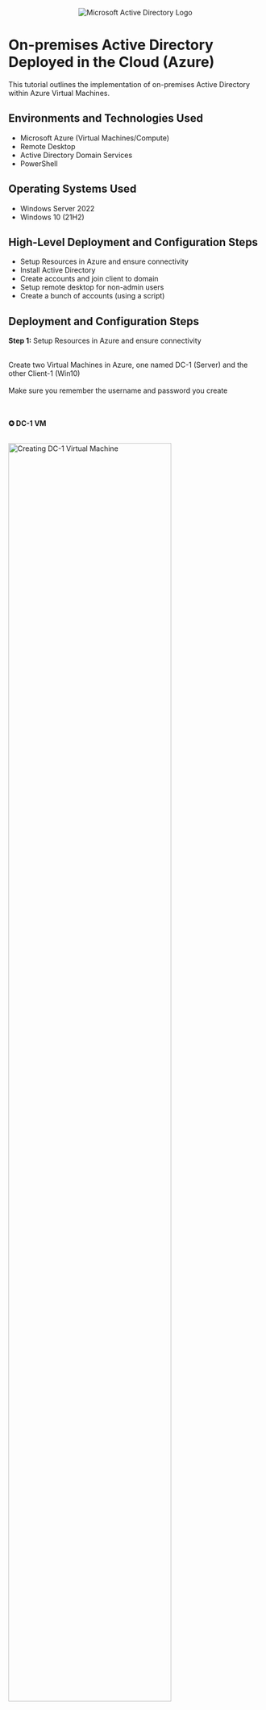 <p align="center">
<img src="https://i.imgur.com/pU5A58S.png" alt="Microsoft Active Directory Logo"/>
</p>

<h1>On-premises Active Directory Deployed in the Cloud (Azure)</h1>
This tutorial outlines the implementation of on-premises Active Directory within Azure Virtual Machines.<br />


<h2>Environments and Technologies Used</h2>

- Microsoft Azure (Virtual Machines/Compute)
- Remote Desktop
- Active Directory Domain Services
- PowerShell

<h2>Operating Systems Used </h2>

- Windows Server 2022
- Windows 10 (21H2)

<h2>High-Level Deployment and Configuration Steps</h2>

- Setup Resources in Azure and ensure connectivity
- Install Active Directory
- Create accounts and join client to domain
- Setup remote desktop for non-admin users
- Create a bunch of accounts (using a script)

<h2>Deployment and Configuration Steps</h2>

<strong>Step 1:</strong> Setup Resources in Azure and ensure connectivity
<br />
<br />

<p>
Create two Virtual Machines in Azure, one named DC-1 (Server) and the other Client-1 (Win10)
<br />
<br />
Make sure you remember the username and password you create
</p>
<br />
<br />
<strong>✪ DC-1 VM</strong>
<br />
<br />
<p>
<img src="https://i.imgur.com/ToGULuK.jpg" height="80%" width="80%" alt="Creating DC-1 Virtual Machine"/>
</p>

<br />
<br />

<strong>✪ Client-1 VM</strong>
<br />
<br />
<p>
<img src="https://i.imgur.com/mcddAXN.jpg" height="80%" width="80%" alt="Creating Client-1 Virtual Machine"/>
</p>

<br />
<br />
<p>
Now we want to set DC-1 private IP address to be static so it doesn't change. (in Azure) Virtual Machines ⇒ DC-1 ⇒ Networking ⇒ (Next to Networking Interface click dc-***) ⇒ IP Configurations ⇒ Click the private ip address with dynamic ⇒ Switch it to static then click save
</p>
<br />
<br />
<strong>✪ Networking Interface w/ dc-***</strong>
<br />
<br />
<p>
<img src="https://i.imgur.com/QyDyni9.jpg" height="80%" width="80%" alt="Networking Interface Location"/>
</p>

<br />
<br />
<strong>✪ Swapping to Static</strong>
<br />
<br />
<p>
<img src="https://i.imgur.com/CGG1hVz.jpg" height="80%" width="80%" alt="Swapped IP to static"/>
</p>

<br />
<br />

<strong>Step 1.2:</strong> Ensure Connectivity with Client and Domain
<br />
<br />

<p>
Login to Client-1 remotely and ping DC-1 ip address with ping -t (so it constantly keeps pinging)
<br />
<br />
Login to DC-1 remotely and in the search bar on the task bar search <strong>wf.msc</strong> and continue
<br />
<br />
Sort by Protocol to find ICMPv4 and then enable both ICMP Echo requests and then check back on Client-1 for a response
</p>
<br />
<br />

<strong>✪ Client-1 failing ping to DC-1</strong>
<br />
<br />
<p>
<img src="https://i.imgur.com/GElhj1N.jpg" height="80%" width="80%" alt="Client-1 failing ping to DC-1"/>
</p>

<br />
<br />
<strong>✪ Enabling pings in DC-1</strong>
<br />
<br />
<p>
<img src="https://i.imgur.com/ABVH4Tl.jpg" height="80%" width="80%" alt="Enablinging Ping in DC-1"/>
</p>

<br />
<br />
<strong>✪ Checking Client-1 for response from DC-1</strong>
<br />
<br />
<p>
<img src="https://i.imgur.com/95PwvPd.jpg" height="80%" width="80%" alt="Response from DC-1"/>
</p>

<br />
<br />

<strong> Step 2:</strong> Install Active Directory
<br />
<br />
<p>
Login to DC-1 and install Active Directory
<br />
<br />
Make sure Server Manager is opened and then click Add roles and features then you want to click 'Next' till you get to Server roles and make sure Active Directory Domain Service is clicked. Then click 'Next' until you get to install.
<br />
<br />
Once installed go to the flag with a yellow exclimation mark and click Promote this server to a domain controller
<br />
<br />
In the radio selector select new root and name your domain (whatever).com and then 'Next' and just make the password whatever (it wont be used) then 'Next' through until you get to install and install AD and let it set up. It will need to restart so just reconnect after but you will have to use a different account called (nameofyourdomain)\(username) and then same password as the one you created during VM setup. Example:( mydomain.com\labuser1 ).
</p>

<br />
<br />
<strong>✪ Installing Active Directory</strong>
<br />
<br />
<p>
<img src="https://i.imgur.com/2xskjNc.jpg" height="80%" width="80%" alt="Installing Active Directory"/>
</p>

<br />
<br />
<strong>✪ Making into a Domain Controller</strong>
<br />
<br />
<p>
<img src="https://i.imgur.com/VkMTMnF.jpg" height="80%" width="80%" alt="Making into a Domain Controller"/>
</p>

<br />
<br />
<strong>✪ Reconnecting DC-1 as domain controller with full quailified domain name</strong>
<br />
<br />
<p>
<img src="https://i.imgur.com/IwOYVdR.jpg" height="80%" width="80%" alt="Making into a Domain Controller"/>
</p>

<br />
<br />


<strong> Step 3:</strong> Create Admin and Normal User in Active Directory
<br />
<br />
<p>
Start by creating a few organizational units in Active Directory
<br />
<br />
Click 'Tools' and then click 'Active Directory Users and Computers' and right click 'mydomain.com' ⇒ New ⇒ Organizational Units
<br />
Create _EMPLOYEES and _ADMINS
<br />
<br />
Then in _ADMINS right click and create 'New' ⇒ 'User' name it whatever then right click your user and go to Properties >> Member of >> Add >> Domain Admins 
<br/>
OK and Apply to finish. Then logout of DC-1 and reconnect as mydomain.com\jane_admin
  and use this as your admin from now on.
</p>
